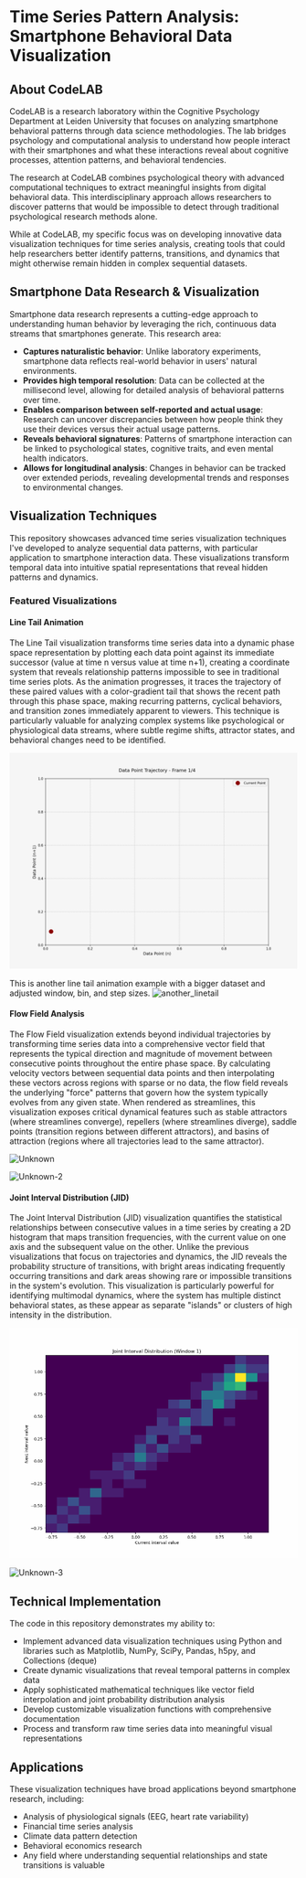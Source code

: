 # Time Series Pattern Analysis: Smartphone Behavioral Data Visualization

## About CodeLAB

CodeLAB is a research laboratory within the Cognitive Psychology Department at Leiden University that focuses on analyzing smartphone behavioral patterns through data science methodologies. The lab bridges psychology and computational analysis to understand how people interact with their smartphones and what these interactions reveal about cognitive processes, attention patterns, and behavioral tendencies.

The research at CodeLAB combines psychological theory with advanced computational techniques to extract meaningful insights from digital behavioral data. This interdisciplinary approach allows researchers to discover patterns that would be impossible to detect through traditional psychological research methods alone.

While at CodeLAB, my specific focus was on developing innovative data visualization techniques for time series analysis, creating tools that could help researchers better identify patterns, transitions, and dynamics that might otherwise remain hidden in complex sequential datasets.

## Smartphone Data Research & Visualization

Smartphone data research represents a cutting-edge approach to understanding human behavior by leveraging the rich, continuous data streams that smartphones generate. This research area:

- **Captures naturalistic behavior**: Unlike laboratory experiments, smartphone data reflects real-world behavior in users' natural environments.
- **Provides high temporal resolution**: Data can be collected at the millisecond level, allowing for detailed analysis of behavioral patterns over time.
- **Enables comparison between self-reported and actual usage**: Research can uncover discrepancies between how people think they use their devices versus their actual usage patterns.
- **Reveals behavioral signatures**: Patterns of smartphone interaction can be linked to psychological states, cognitive traits, and even mental health indicators.
- **Allows for longitudinal analysis**: Changes in behavior can be tracked over extended periods, revealing developmental trends and responses to environmental changes.

## Visualization Techniques

This repository showcases advanced time series visualization techniques I've developed to analyze sequential data patterns, with particular application to smartphone interaction data. These visualizations transform temporal data into intuitive spatial representations that reveal hidden patterns and dynamics.

### Featured Visualizations

#### Line Tail Animation

The Line Tail visualization transforms time series data into a dynamic phase space representation by plotting each data point against its immediate successor (value at time n versus value at time n+1), creating a coordinate system that reveals relationship patterns impossible to see in traditional time series plots. As the animation progresses, it traces the trajectory of these paired values with a color-gradient tail that shows the recent path through this phase space, making recurring patterns, cyclical behaviors, and transition zones immediately apparent to viewers. This technique is particularly valuable for analyzing complex systems like psychological or physiological data streams, where subtle regime shifts, attractor states, and behavioral changes need to be identified.

![Line Tail Animation Example](linetail.gif)

This is another line tail animation example with a bigger dataset and adjusted window, bin, and step sizes.
![another_linetail](https://github.com/user-attachments/assets/2bf46c9c-a09f-4422-aa06-97f35fcb4d78)

#### Flow Field Analysis

The Flow Field visualization extends beyond individual trajectories by transforming time series data into a comprehensive vector field that represents the typical direction and magnitude of movement between consecutive points throughout the entire phase space. By calculating velocity vectors between sequential data points and then interpolating these vectors across regions with sparse or no data, the flow field reveals the underlying "force" patterns that govern how the system typically evolves from any given state. When rendered as streamlines, this visualization exposes critical dynamical features such as stable attractors (where streamlines converge), repellers (where streamlines diverge), saddle points (transition regions between different attractors), and basins of attraction (regions where all trajectories lead to the same attractor).

![Unknown](https://github.com/user-attachments/assets/cecd829d-8858-4d99-8d36-8c95012725b5)

![Unknown-2](https://github.com/user-attachments/assets/74f1eefa-68a0-43af-aa7b-d6d66045a667)

#### Joint Interval Distribution (JID)

The Joint Interval Distribution (JID) visualization quantifies the statistical relationships between consecutive values in a time series by creating a 2D histogram that maps transition frequencies, with the current value on one axis and the subsequent value on the other. Unlike the previous visualizations that focus on trajectories and dynamics, the JID reveals the probability structure of transitions, with bright areas indicating frequently occurring transitions and dark areas showing rare or impossible transitions in the system's evolution. This visualization is particularly powerful for identifying multimodal dynamics, where the system has multiple distinct behavioral states, as these appear as separate "islands" or clusters of high intensity in the distribution.

![JID Animation Example](jid.gif)

![Unknown-3](https://github.com/user-attachments/assets/fbd262b8-15dd-4037-ac77-134e51533745)

## Technical Implementation

The code in this repository demonstrates my ability to:

- Implement advanced data visualization techniques using Python and libraries such as Matplotlib, NumPy, SciPy, Pandas, h5py, and Collections (deque)
- Create dynamic visualizations that reveal temporal patterns in complex data
- Apply sophisticated mathematical techniques like vector field interpolation and joint probability distribution analysis
- Develop customizable visualization functions with comprehensive documentation
- Process and transform raw time series data into meaningful visual representations

## Applications

These visualization techniques have broad applications beyond smartphone research, including:

- Analysis of physiological signals (EEG, heart rate variability)
- Financial time series analysis
- Climate data pattern detection
- Behavioral economics research
- Any field where understanding sequential relationships and state transitions is valuable
